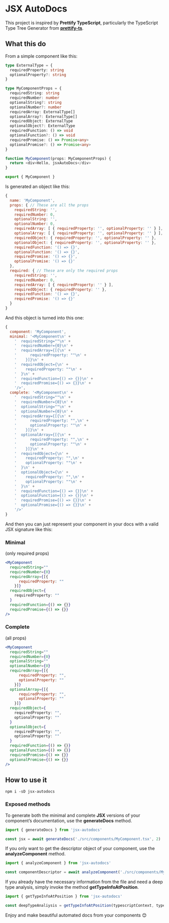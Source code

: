 # JSX AutoDocs

This project is inspired by **Prettify TypeScript**, particularly the TypeScript Type Tree Generator from [**prettify-ts**](https://github.com/mylesmmurphy/prettify-ts).

## What this do
From a simple component like this:
```typescript
type ExternalType = {
  requiredProperty: string
  optionalProperty?: string
}

type MyComponentProps = {
  requiredString: string
  requiredNumber: number
  optionalString?: string
  optionalNumber?: number
  requiredArray: ExternalType[]
  optionalArray?: ExternalType[]
  requiredObject: ExternalType
  optionalObject?: ExternalType
  requiredFunction: () => void
  optionalFunction?: () => void
  requiredPromise: () => Promise<any>
  optionalPromise?: () => Promise<any>
}

function MyComponent(props: MyComponentProps) {
  return <div>Hello, jsxAutoDocs</div>
}

export { MyComponent }
```

Is generated an object like this:
```javascript
{
  name: 'MyComponent',
  props: { // These are all the props
    requiredString: '',
    requiredNumber: 0,
    optionalString: '',
    optionalNumber: 0,
    requiredArray: [ { requiredProperty: '', optionalProperty: '' } ],
    optionalArray: [ { requiredProperty: '', optionalProperty: '' } ],
    requiredObject: { requiredProperty: '', optionalProperty: '' },
    optionalObject: { requiredProperty: '', optionalProperty: '' },
    requiredFunction: '() => {}',
    optionalFunction: '() => {}',
    requiredPromise: '() => {}',
    optionalPromise: '() => {}'
  },
  required: { // These are only the required props
    requiredString: '',
    requiredNumber: 0,
    requiredArray: [ { requiredProperty: '' } ],
    requiredObject: { requiredProperty: '' },
    requiredFunction: '() => {}',
    requiredPromise: '() => {}'
  }
}
```

And this object is turned into this one:
```javascript
{
  component: 'MyComponent',
  minimal: '<MyComponent\n' +
    '  requiredString=""\n' +
    '  requiredNumber={0}\n' +
    '  requiredArray={[{\n' +
    '      requiredProperty: ""\n' +
    '    }]}\n' +
    '  requiredObject={\n' +
    '    requiredProperty: ""\n' +
    '  }\n' +
    '  requiredFunction={() => {}}\n' +
    '  requiredPromise={() => {}}\n' +
    '/>',
  complete: '<MyComponent\n' +
    '  requiredString=""\n' +
    '  requiredNumber={0}\n' +
    '  optionalString=""\n' +
    '  optionalNumber={0}\n' +
    '  requiredArray={[{\n' +
    '      requiredProperty: "",\n' +
    '      optionalProperty: ""\n' +
    '    }]}\n' +
    '  optionalArray={[{\n' +
    '      requiredProperty: "",\n' +
    '      optionalProperty: ""\n' +
    '    }]}\n' +
    '  requiredObject={\n' +
    '    requiredProperty: "",\n' +
    '    optionalProperty: ""\n' +
    '  }\n' +
    '  optionalObject={\n' +
    '    requiredProperty: "",\n' +
    '    optionalProperty: ""\n' +
    '  }\n' +
    '  requiredFunction={() => {}}\n' +
    '  optionalFunction={() => {}}\n' +
    '  requiredPromise={() => {}}\n' +
    '  optionalPromise={() => {}}\n' +
    '/>'
}
```

And then you can just represent your component in your docs with a valid JSX signature like this:

### Minimal
(only required props)
```jsx
<MyComponent
  requiredString=""
  requiredNumber={0}
  requiredArray={[{
      requiredProperty: ""
    }]}
  requiredObject={
    requiredProperty: ""
  }
  requiredFunction={() => {}}
  requiredPromise={() => {}}
/>
```

### Complete
(all props)
```jsx
<MyComponent
  requiredString=""
  requiredNumber={0}
  optionalString=""
  optionalNumber={0}
  requiredArray={[{
      requiredProperty: "",
      optionalProperty: ""
    }]}
  optionalArray={[{
      requiredProperty: "",
      optionalProperty: ""
    }]}
  requiredObject={
    requiredProperty: "",
    optionalProperty: ""
  }
  optionalObject={
    requiredProperty: "",
    optionalProperty: ""
  }
  requiredFunction={() => {}}
  optionalFunction={() => {}}
  requiredPromise={() => {}}
  optionalPromise={() => {}}
/>
```

## How to use it
```shell
npm i -sD jsx-autodocs
```

### Exposed methods
To generate both the minimal and complete **JSX** versions of your component’s documentation, use the **generateDocs** method.
```typescript
import { generateDocs } from 'jsx-autodocs'

const jsx = await generateDocs('./src/components/MyComponent.tsx', 2)
```

If you only want to get the descriptor object of your component, use the **analyzeComponent** method.
```typescript
import { analyzeComponent } from 'jsx-autodocs'

const componentDescriptor = await analyzeComponent('./src/components/MyComponent.tsx')
```

If you already have the necessary information from the file and need a deep type analysis, simply invoke the method **getTypeInfoAtPosition**.
```typescript
import { getTypeInfoAtPosition } from 'jsx-autodocs'

const deepTypeAnaliysis = getTypeInfoAtPosition(typescriptContext, typeChecker, sourceFile, position, options)
```


Enjoy and make beautiful automated docs from your components 😊